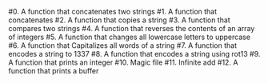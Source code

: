 #0. A function that concatenates two strings 
#1. A function that concatenates 
#2. A function that copies a string 
#3. A function that compares two strings 
#4. A function that reverses the contents of an array of integers 
#5. A function that changes all lowercase letters to uppercase
#6. A function that Capitalizes all words of a string 
#7. A function that encodes a string to 1337 
#8. A function that encodes a string using rot13 
#9. A function that prints an integer 
#10. Magic file 
#11. Infinite add 
#12. A function that prints a buffer
